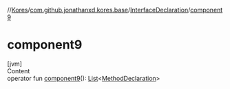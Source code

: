 //[Kores](../../index.md)/[com.github.jonathanxd.kores.base](../index.md)/[InterfaceDeclaration](index.md)/[component9](component9.md)



# component9  
[jvm]  
Content  
operator fun [component9](component9.md)(): [List](https://kotlinlang.org/api/latest/jvm/stdlib/kotlin.collections/-list/index.html)<[MethodDeclaration](../-method-declaration/index.md)>  



